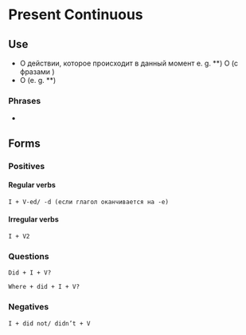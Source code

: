 # Present Continuous 

## Use
* О действии, которое происходит в данный момент e. g. **)
О (с фразами )
* О (e. g. **)


### Phrases
* 

## Forms

### Positives

#### Regular verbs
    I + V-ed/ -d (если глагол оканчивается на -е)
> 

#### Irregular verbs
    I + V2
> 

### Questions
    Did + I + V?
> 

    Where + did + I + V?
> 

### Negatives
    I + did not/ didn’t + V
> 
